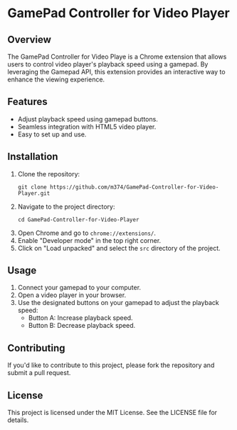 # GamePad Controller for Video Player

## Overview
The GamePad Controller for Video Playe is a Chrome extension that allows users to control video player's playback speed using a gamepad. By leveraging the Gamepad API, this extension provides an interactive way to enhance the viewing experience.

## Features
- Adjust playback speed using gamepad buttons.
- Seamless integration with HTML5 video player.
- Easy to set up and use.

## Installation
1. Clone the repository:
   ```
   git clone https://github.com/m374/GamePad-Controller-for-Video-Player.git
   ```
2. Navigate to the project directory:
   ```
   cd GamePad-Controller-for-Video-Player
   ```
3. Open Chrome and go to `chrome://extensions/`.
4. Enable "Developer mode" in the top right corner.
5. Click on "Load unpacked" and select the `src` directory of the project.

## Usage
1. Connect your gamepad to your computer.
2. Open a video player in your browser.
3. Use the designated buttons on your gamepad to adjust the playback speed:
   - Button A: Increase playback speed.
   - Button B: Decrease playback speed.

## Contributing
If you'd like to contribute to this project, please fork the repository and submit a pull request. 

## License
This project is licensed under the MIT License. See the LICENSE file for details.